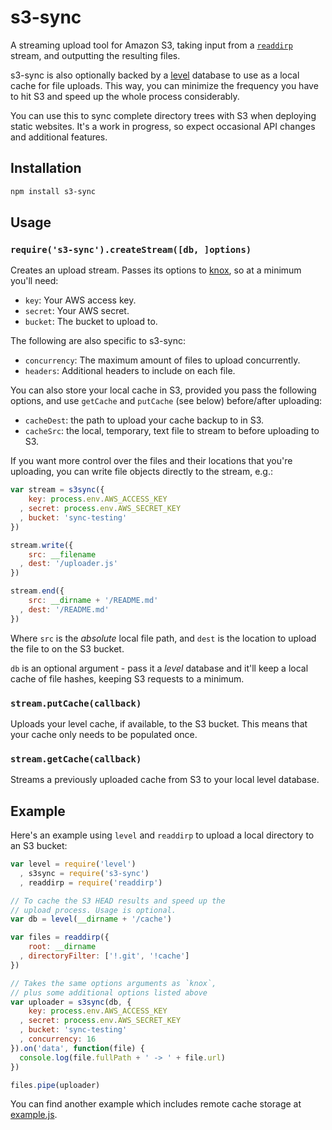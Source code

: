 # s3-sync #

A streaming upload tool for Amazon S3, taking input from a
[`readdirp`](http://npmjs.org/package/readdirp) stream, and outputting the
resulting files.

s3-sync is also optionally backed by a [level](http://github.com/level/level)
database to use as a local cache for file uploads. This way, you can minimize
the frequency you have to hit S3 and speed up the whole process considerably.

You can use this to sync complete directory trees with S3 when deploying static
websites. It's a work in progress, so expect occasional API changes and
additional features.

## Installation ##

``` bash
npm install s3-sync
```

## Usage ##

### `require('s3-sync').createStream([db, ]options)` ###

Creates an upload stream. Passes its options to [knox](http://ghub.io/knox),
so at a minimum you'll need:

* `key`: Your AWS access key.
* `secret`: Your AWS secret.
* `bucket`: The bucket to upload to.

The following are also specific to s3-sync:

* `concurrency`: The maximum amount of files to upload concurrently.
* `headers`: Additional headers to include on each file.

You can also store your local cache in S3, provided you pass the following
options, and use `getCache` and `putCache` (see below) before/after uploading:

* `cacheDest`: the path to upload your cache backup to in S3.
* `cacheSrc`: the local, temporary, text file to stream to before uploading to
  S3.

If you want more control over the files and their locations that you're
uploading, you can write file objects directly to the stream, e.g.:

``` javascript
var stream = s3sync({
    key: process.env.AWS_ACCESS_KEY
  , secret: process.env.AWS_SECRET_KEY
  , bucket: 'sync-testing'
})

stream.write({
    src: __filename
  , dest: '/uploader.js'
})

stream.end({
    src: __dirname + '/README.md'
  , dest: '/README.md'
})
```

Where `src` is the *absolute* local file path, and `dest` is the location to
upload the file to on the S3 bucket.

`db` is an optional argument - pass it a *level* database and it'll keep a
local cache of file hashes, keeping S3 requests to a minimum.

### `stream.putCache(callback)` ###

Uploads your level cache, if available, to the S3 bucket. This means that your
cache only needs to be populated once.

### `stream.getCache(callback)` ###

Streams a previously uploaded cache from S3 to your local level database.

## Example ##

Here's an example using `level` and `readdirp` to upload a local directory to
an S3 bucket:

``` javascript
var level = require('level')
  , s3sync = require('s3-sync')
  , readdirp = require('readdirp')

// To cache the S3 HEAD results and speed up the
// upload process. Usage is optional.
var db = level(__dirname + '/cache')

var files = readdirp({
    root: __dirname
  , directoryFilter: ['!.git', '!cache']
})

// Takes the same options arguments as `knox`,
// plus some additional options listed above
var uploader = s3sync(db, {
    key: process.env.AWS_ACCESS_KEY
  , secret: process.env.AWS_SECRET_KEY
  , bucket: 'sync-testing'
  , concurrency: 16
}).on('data', function(file) {
  console.log(file.fullPath + ' -> ' + file.url)
})

files.pipe(uploader)
```

You can find another example which includes remote cache storage at
[example.js](https://github.com/hughsk/s3-sync/blob/master/example.js).
